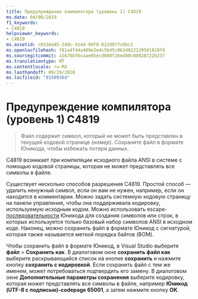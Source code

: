 ```yaml
---
title: Предупреждение компилятора (уровень 1) C4819
ms.date: 04/08/2019
f1_keywords:
- C4819
helpviewer_keywords:
- C4819
ms.assetid: c0316e85-249c-414d-9df0-622d077c6bc2
ms.openlocfilehash: f81a4f44a489e2e4c5bd5c063d922129581819f9
ms.sourcegitcommit: a1676bf6caae05ecd698f26ed80c08828722b237
ms.translationtype: MT
ms.contentlocale: ru-RU
ms.lasthandoff: 09/29/2020
ms.locfileid: "91509364"
---
```

# <a name="compiler-warning-level-1-c4819"></a>Предупреждение компилятора (уровень 1) C4819

> Файл содержит символ, который не может быть представлен в текущей кодовой странице (*номер*). Сохраните файл в формате Юникода, чтобы избежать потери данных.

C4819 возникает при компиляции исходного файла ANSI в системе с помощью кодовой страницы, которая не может представлять все символы в файле.

Существует несколько способов разрешения C4819. Простой способ — удалить ненужный символ, если он вам не нужен, например, если он находится в комментарии. Можно задать системную кодовую страницу на панели управления, чтобы она поддерживала кодировку, используемую исходным кодом. Можно использовать escape- [последовательности](../../c-language/escape-sequences.md) Юникода для создания символов или строк, в которых используется только базовый набор символов ANSI в исходном коде. Наконец, можно сохранить файл в формате Юникод с сигнатурой, которая также называется меткой порядка байтов (BOM).

Чтобы сохранить файл в формате Юникод, в Visual Studio выберите **файл**  >  **Сохранить как**. В диалоговом окне **сохранить файл как** выберите раскрывающийся список на кнопке **сохранить** и нажмите кнопку **сохранить с кодировкой**. Если сохранить файл с тем же именем, может потребоваться подтвердить его замену. В диалоговом окне **Дополнительные параметры сохранения** выберите кодировку, которая может представлять все символы в файле, например **Юникод (UTF-8 с подписью)-codepage 65001**, а затем нажмите кнопку **ОК**.
